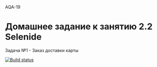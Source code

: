 AQA-19    
# Домашнее задание к занятию 2.2 Selenide

Задача №1 - Заказ доставки карты  

[![Build status](https://ci.appveyor.com/api/projects/status/0?svg=true)](https://ci.appveyor.com/project/goso-nct/netology-auto-dz1-2-2)
